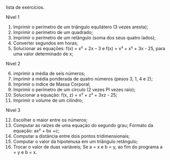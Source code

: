 lista de exercícios.

Nível 1

1. Imprimir o perímetro de um triângulo equilátero (3 vezes aresta);
2. Imprimir o perímetro de um quadrado;
3. Imprimir o perímetro de um retângulo (soma dos seus quatro lados);
4. Converter segundos em horas;
5. Solucionar as equações: f(x) = x² + 2x – 3 e f(x) = x³ + x² + 3x - 25, para uma valor determinado de x;

Nível 2

6. imprimir a média de seis números;
7. Imprimir a média ponderada de quatro números (pesos 3, 1, 4 e 2);
8. Imprimir o índice de Massa Corporal;
9. Imprimir o perímetro de um círculo (2 vezes PI vezes raio);
10. Solucionar a equação: f(x, z) = x³ + z² + 3xz - 25;
11. Imprimir o volume de um cilindro;

Nível 3

12. Escolher o maior entre os números;
13. Computar as raízes de uma equação do segundo grau; Formato da equação: ax² + bx +c;
14. Computar a distância entre dois pontos tridimensionais;
15. Computar o valor da hipotenusa em um triângulo retângulo;
16. Trocar o valor de duas variáveis; Se a = x e b = y, ao fim do programa a = y e b = x.

